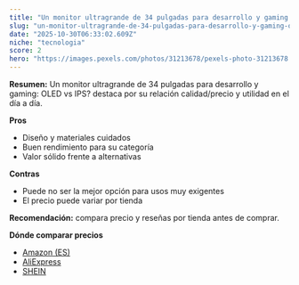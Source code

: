```yaml
---
title: "Un monitor ultragrande de 34 pulgadas para desarrollo y gaming: OLED vs IPS?"
slug: "un-monitor-ultragrande-de-34-pulgadas-para-desarrollo-y-gaming-oled-vs-ips"
date: "2025-10-30T06:33:02.609Z"
niche: "tecnologia"
score: 2
hero: "https://images.pexels.com/photos/31213678/pexels-photo-31213678.jpeg?auto=compress&cs=tinysrgb&fit=crop&h=627&w=1200&auto=compress&cs=tinysrgb&w=1200&h=675&fit=crop"
---
```


**Resumen:** Un monitor ultragrande de 34 pulgadas para desarrollo y gaming: OLED vs IPS? destaca por su relación calidad/precio y utilidad en el día a día.

**Pros**
- Diseño y materiales cuidados
- Buen rendimiento para su categoría
- Valor sólido frente a alternativas

**Contras**
- Puede no ser la mejor opción para usos muy exigentes
- El precio puede variar por tienda

**Recomendación:** compara precio y reseñas por tienda antes de comprar.

**Dónde comparar precios**
- [Amazon (ES)](https://www.amazon.es/s?k=Un%20monitor%20ultragrande%20de%2034%20pulgadas%20para%20desarrollo%20y%20gaming%3A%20OLED%20vs%20IPS%3F&tag=teknovashop25-21)
- [AliExpress](https://www.aliexpress.com/wholesale?SearchText=Un%20monitor%20ultragrande%20de%2034%20pulgadas%20para%20desarrollo%20y%20gaming%3A%20OLED%20vs%20IPS%3F)
- [SHEIN](https://www.shein.com/pdsearch/Un%20monitor%20ultragrande%20de%2034%20pulgadas%20para%20desarrollo%20y%20gaming%3A%20OLED%20vs%20IPS%3F)